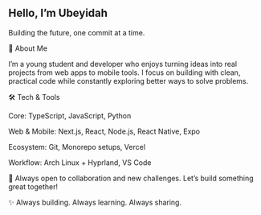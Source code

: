 ## Hello, I’m Ubeyidah

Building the future, one commit at a time.

💼 About Me

I’m a young student and developer who enjoys turning ideas into real projects from web apps to mobile tools. I focus on building with clean, practical code while constantly exploring better ways to solve problems.

🛠️ Tech & Tools

Core: TypeScript, JavaScript, Python

Web & Mobile: Next.js, React, Node.js, React Native, Expo

Ecosystem: Git, Monorepo setups, Vercel

Workflow: Arch Linux + Hyprland, VS Code

🤝 Always open to collaboration and new challenges. Let’s build something great together!

✨ Always building. Always learning. Always sharing.
